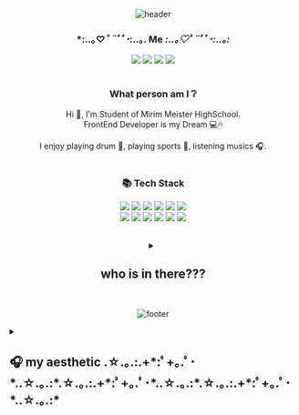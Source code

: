 <div align=center> 

![header](https://capsule-render.vercel.app/api?type=egg&color=c1daff&height=300&section=header&text=well%20come&fontSize=80&fontColor=d8e8ff&animation=twinkling)

### *:..｡♡*ﾟ¨ﾟﾟ･*:..｡. Me *:..｡♡*ﾟ¨ﾟﾟ･*:..｡:*
<a target="_blank" href="https://www.instagram.com/dbdbeun/"><img src="https://img.shields.io/badge/Instagram-E4405F?style=flat&logo=Instagram&logoColor=white&link=https://www.instagram.com/dbdbennn/"/></a>
<a target="_blank" href="https://velog.io/@dbdbennn"><img src="https://img.shields.io/badge/Velog-11B48A?style=flat&logo=Vimeo&logoColor=white&link=https://velog.io/@dbdbennn"/></a>
<a target="_blank" href="https://discord.com/channels/1021733879637352469/1021733880161648642"><img src="https://img.shields.io/badge/Discord-5865F2?style=flat&logo=Discord&logoColor=white"/></a>
 <a href="mailto:wlgp2500@gmail.com"><img src="https://img.shields.io/badge/Gmail-d14836?style=flat&logo=Gmail&logoColor=white&link=mailto:0hh.0553@gmail.com"/></a>
<br /><br />

### What person am I ❔ 
Hi 👋, I'm Student of Mirim Meister HighSchool.<br/>
FrontEnd Developer is my Dream 💻🖱

I enjoy playing drum 🥁, playing sports 🏐, listening musics 🎧.
<br /><br />

### 📚 Tech Stack
<img src="https://img.shields.io/badge/Java-007396?style=flat&logo=Java&logoColor=white"/></a>
  <img src="https://img.shields.io/badge/Python-white?style=flat&logo=Python&logoColor=#3776AB"/></a>
  <img src="https://img.shields.io/badge/Markdown-000000?style=flat&logo=Markdown&logoColor=white"/>
  <img src="https://img.shields.io/badge/JavaScript-F7DF1E?style=flat&logo=JavaScript&logoColor=white"/></a>
  <img src="https://img.shields.io/badge/-HTML-E34F26?style=flat&logo=HTML5&logoColor=white"/>
  <img src="https://img.shields.io/badge/-CSS-1572B6?style=flat&logo=CSS3&logoColor=white"/>
  <br>
  <img src="https://img.shields.io/badge/MySQL-4479A1?style=flat&logo=MySQL&logoColor=white"/></a>
  <img src="https://img.shields.io/badge/Android Studio-3DDC84?style=flat&logo=Android Studio&logoColor=white"/></a>
  <img src="https://img.shields.io/badge/Figma-F24E1E?style=flat&logo=Figma&logoColor=white"/></a>
  <img src="https://img.shields.io/badge/GitHub-gray?style=flat&logo=GitHub&logoColor=black"/></a>
  <img src="https://img.shields.io/badge/Git-blue?style=flat&logo=Git&logoColor=F05032"/></a>
  <img src ="https://img.shields.io/badge/Django-003729.svg?&style=flat&logo=Django&logoColor=ffffff"/></a>
<br />

</div>

<br />
<details align=center>
  <summary><h2> who is in there???</h2></summary>

 
![front-facing-baby-chick_1f425](https://user-images.githubusercontent.com/85720276/211515866-4054935b-5091-481d-90bb-9eda3f69cf63.png)


 
</details>
<br />
</div>

<div align=center>
 
 ![footer](https://capsule-render.vercel.app/api?type=egg&color=c1daff&height=300&text=have%20nice%20day&fontSize=80&fontColor=d8e8ff&animation=twinkling&section=footer)
 
 </div>
 
 <details>
  <summary><h2> 🎧 my aesthetic
.☆.｡.:.+*:ﾟ+｡.ﾟ･*..☆.｡.:*.☆.｡.:.+*:ﾟ+｡.ﾟ･*..☆.｡.:*.☆.｡.:.+*:ﾟ+｡.ﾟ･*..☆.｡.:*
  </h2></summary>
<div markdown="2" align="right" style="background-color⬛;">

![image](https://user-images.githubusercontent.com/85720276/188042623-8379d890-ba83-465d-84ad-8d6558b7ad4e.png)
![image](https://user-images.githubusercontent.com/85720276/188042987-783fb13a-f211-4df1-9493-86f1106b830e.png)
![image](https://user-images.githubusercontent.com/85720276/188044263-2f2f0a10-cbce-4075-90aa-db700e6a8b56.png)
![image](https://user-images.githubusercontent.com/85720276/188044181-891f54d2-8de8-4330-b56a-f1af7b81c513.png)
![image](https://user-images.githubusercontent.com/85720276/188043168-41c2ff48-e831-4f11-80b8-e67d2b43d389.png)
![image](https://user-images.githubusercontent.com/85720276/188048504-b9e6e050-0ef6-4e26-9a02-b5379565dfea.png)
</div>
